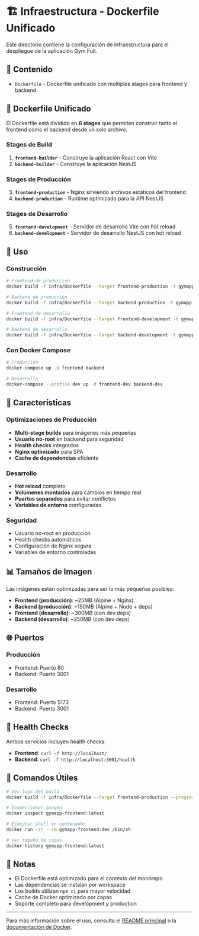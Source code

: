 # 🏗️ Infraestructura - Dockerfile Unificado

Este directorio contiene la configuración de infraestructura para el despliegue de la aplicación Gym Full.

## 📁 Contenido

- `Dockerfile` - Dockerfile unificado con múltiples stages para frontend y backend

## 🐳 Dockerfile Unificado

El Dockerfile está dividido en **6 stages** que permiten construir tanto el frontend como el backend desde un solo archivo:

### Stages de Build

1. **`frontend-builder`** - Construye la aplicación React con Vite
2. **`backend-builder`** - Construye la aplicación NestJS

### Stages de Producción

3. **`frontend-production`** - Nginx sirviendo archivos estáticos del frontend
4. **`backend-production`** - Runtime optimizado para la API NestJS

### Stages de Desarrollo

5. **`frontend-development`** - Servidor de desarrollo Vite con hot reload
6. **`backend-development`** - Servidor de desarrollo NestJS con hot reload

## 🚀 Uso

### Construcción

```bash
# Frontend de producción
docker build -f infra/Dockerfile --target frontend-production -t gymapp-frontend .

# Backend de producción
docker build -f infra/Dockerfile --target backend-production -t gymapp-backend .

# Frontend de desarrollo
docker build -f infra/Dockerfile --target frontend-development -t gymapp-frontend:dev .

# Backend de desarrollo
docker build -f infra/Dockerfile --target backend-development -t gymapp-backend:dev .
```

### Con Docker Compose

```bash
# Producción
docker-compose up -d frontend backend

# Desarrollo
docker-compose --profile dev up -d frontend-dev backend-dev
```

## 🔧 Características

### Optimizaciones de Producción

- **Multi-stage builds** para imágenes más pequeñas
- **Usuario no-root** en backend para seguridad
- **Health checks** integrados
- **Nginx optimizado** para SPA
- **Cache de dependencias** eficiente

### Desarrollo

- **Hot reload** completo
- **Volúmenes montados** para cambios en tiempo real
- **Puertos separados** para evitar conflictos
- **Variables de entorno** configuradas

### Seguridad

- Usuario no-root en producción
- Health checks automáticos
- Configuración de Nginx segura
- Variables de entorno controladas

## 📊 Tamaños de Imagen

Las imágenes están optimizadas para ser lo más pequeñas posibles:

- **Frontend (producción)**: ~25MB (Alpine + Nginx)
- **Backend (producción)**: ~150MB (Alpine + Node + deps)
- **Frontend (desarrollo)**: ~300MB (con dev deps)
- **Backend (desarrollo)**: ~250MB (con dev deps)

## 🌐 Puertos

### Producción
- Frontend: Puerto 80
- Backend: Puerto 3001

### Desarrollo
- Frontend: Puerto 5173
- Backend: Puerto 3001

## 🏥 Health Checks

Ambos servicios incluyen health checks:

- **Frontend**: `curl -f http://localhost/`
- **Backend**: `curl -f http://localhost:3001/health`

## 🔄 Comandos Útiles

```bash
# Ver logs del build
docker build -f infra/Dockerfile --target frontend-production --progress=plain .

# Inspeccionar imagen
docker inspect gymapp-frontend:latest

# Ejecutar shell en contenedor
docker run -it --rm gymapp-frontend:dev /bin/sh

# Ver tamaño de capas
docker history gymapp-frontend:latest
```

## 📝 Notas

- El Dockerfile está optimizado para el contexto del monorepo
- Las dependencias se instalan por workspace
- Los builds utilizan `npm ci` para mayor velocidad
- Cache de Docker optimizado por capas
- Soporte completo para development y production

---

Para más información sobre el uso, consulta el [README principal](../README.md) o la [documentación de Docker](../DOCKER.md).
